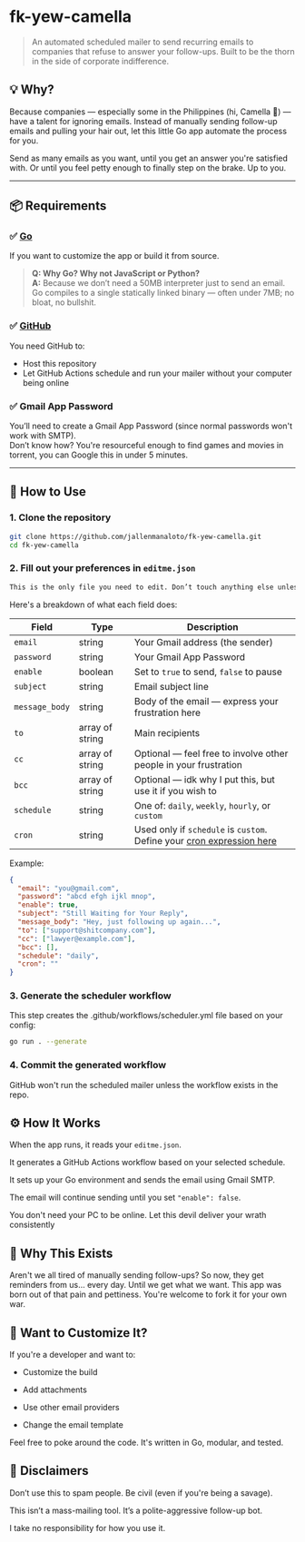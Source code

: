 # fk-yew-camella

> An automated scheduled mailer to send recurring emails to companies that refuse to answer your follow-ups. Built to be the thorn in the side of corporate indifference.

## 💡 Why?

Because companies — especially some in the Philippines (hi, Camella 👋) — have a talent for ignoring emails. Instead of manually sending follow-up emails and pulling your hair out, let this little Go app automate the process for you.

Send as many emails as you want, until you get an answer you're satisfied with. Or until you feel petty enough to finally step on the brake. Up to you.

---

## 📦 Requirements

### ✅ [Go](https://golang.org/dl/)
If you want to customize the app or build it from source.

> **Q: Why Go? Why not JavaScript or Python?**  
> **A:** Because we don’t need a 50MB interpreter just to send an email. Go compiles to a single statically linked binary — often under 7MB; no bloat, no bullshit.

### ✅ [GitHub](https://github.com/)
You need GitHub to:
- Host this repository
- Let GitHub Actions schedule and run your mailer without your computer being online

### ✅ Gmail App Password
You’ll need to create a Gmail App Password (since normal passwords won't work with SMTP).  
Don’t know how? You're resourceful enough to find games and movies in torrent, you can Google this in under 5 minutes.

---

## 🚀 How to Use

### 1. Clone the repository

```bash
git clone https://github.com/jallenmanaloto/fk-yew-camella.git
cd fk-yew-camella
```

### 2. Fill out your preferences in `editme.json`
```bash
This is the only file you need to edit. Don’t touch anything else unless you know what you’re doing.
```
Here's a breakdown of what each field does:

| Field          | Type              | Description                                                                 |
|----------------|-------------------|-----------------------------------------------------------------------------|
| `email`        | string            | Your Gmail address (the sender)                                            |
| `password`     | string            | Your Gmail App Password |
| `enable`       | boolean           | Set to `true` to send, `false` to pause                                    |
| `subject`      | string            | Email subject line                       |
| `message_body` | string            | Body of the email — express your frustration here                                                            |
| `to`           | array of string   | Main recipients                                                             |
| `cc`           | array of string   | Optional — feel free to involve other people in your frustration                                     |
| `bcc`          | array of string   | Optional — idk why I put this, but use it if you wish to                              |
| `schedule`     | string            | One of: `daily`, `weekly`, `hourly`, or `custom`                           |
| `cron`         | string            | Used only if `schedule` is `custom`. Define your [cron expression here](https://crontab.guru) |


Example:
```json
{
  "email": "you@gmail.com",
  "password": "abcd efgh ijkl mnop",
  "enable": true,
  "subject": "Still Waiting for Your Reply",
  "message_body": "Hey, just following up again...",
  "to": ["support@shitcompany.com"],
  "cc": ["lawyer@example.com"],
  "bcc": [],
  "schedule": "daily",
  "cron": ""
}
```
### 3. Generate the scheduler workflow
This step creates the .github/workflows/scheduler.yml file based on your config:
```bash
go run . --generate
```
### 4. Commit the generated workflow
GitHub won't run the scheduled mailer unless the workflow exists in the repo.

## ⚙️ How It Works
When the app runs, it reads your `editme.json`.

It generates a GitHub Actions workflow based on your selected schedule.

It sets up your Go environment and sends the email using Gmail SMTP.

The email will continue sending until you set `"enable": false`.

You don't need your PC to be online. Let this devil deliver your wrath consistently

##  🐢 Why This Exists
Aren't we all tired of manually sending follow-ups? So now, they get reminders from us... every day. Until we get what we want. This app was born out of that pain and pettiness. You're welcome to fork it for your own war.

## 🧰 Want to Customize It?
If you're a developer and want to:

- Customize the build

- Add attachments

- Use other email providers

- Change the email template

Feel free to poke around the code. It's written in Go, modular, and tested.

## 🧼 Disclaimers
Don’t use this to spam people. Be civil (even if you're being a savage).

This isn’t a mass-mailing tool. It’s a polite-aggressive follow-up bot.

I take no responsibility for how you use it.
